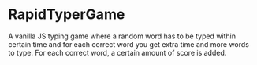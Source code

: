 # RapidTyperGame
A vanilla JS typing game where a random word has to be typed within certain time and for each correct word you get extra time and more words to type. For each correct word, a certain amount of score is added. 
